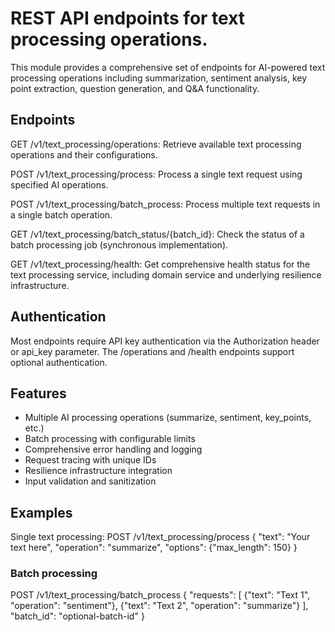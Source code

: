 # REST API endpoints for text processing operations.

This module provides a comprehensive set of endpoints for AI-powered text processing
operations including summarization, sentiment analysis, key point extraction,
question generation, and Q&A functionality.

## Endpoints

GET /v1/text_processing/operations:
Retrieve available text processing operations and their configurations.

POST /v1/text_processing/process:
Process a single text request using specified AI operations.

POST /v1/text_processing/batch_process:
Process multiple text requests in a single batch operation.

GET /v1/text_processing/batch_status/{batch_id}:
Check the status of a batch processing job (synchronous implementation).

GET /v1/text_processing/health:
Get comprehensive health status for the text processing service,
including domain service and underlying resilience infrastructure.

## Authentication

Most endpoints require API key authentication via the Authorization header
or api_key parameter. The /operations and /health endpoints support
optional authentication.

## Features

- Multiple AI processing operations (summarize, sentiment, key_points, etc.)
- Batch processing with configurable limits
- Comprehensive error handling and logging
- Request tracing with unique IDs
- Resilience infrastructure integration
- Input validation and sanitization

## Examples

Single text processing:
POST /v1/text_processing/process
{
"text": "Your text here",
"operation": "summarize",
"options": {"max_length": 150}
}

### Batch processing

POST /v1/text_processing/batch_process
{
"requests": [
{"text": "Text 1", "operation": "sentiment"},
{"text": "Text 2", "operation": "summarize"}
],
"batch_id": "optional-batch-id"
}

